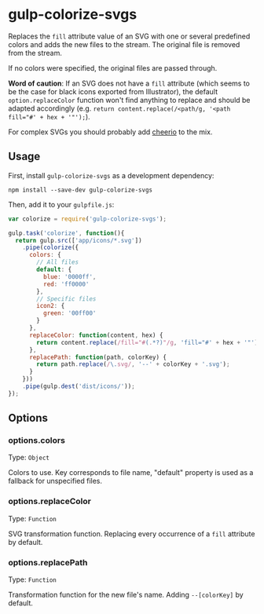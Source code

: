 # gulp-colorize-svgs

Replaces the ```fill``` attribute value of an SVG with one or several predefined colors and adds the new files to the stream. The original file is removed from the stream.

If no colors were specified, the original files are passed through.

**Word of caution**: If an SVG does not have a ```fill``` attribute (which seems to be the case for black icons exported from Illustrator), the default ```option.replaceColor``` function won't find anything to replace and should be adapted accordingly (e.g. ```return content.replace(/<path/g, '<path fill="#' + hex + '"');```).

For complex SVGs you should probably add [cheerio](http://npmjs.com/package/cheerio) to the mix.


## Usage

First, install `gulp-colorize-svgs` as a development dependency:

```shell
npm install --save-dev gulp-colorize-svgs
```

Then, add it to your `gulpfile.js`:

```javascript
var colorize = require('gulp-colorize-svgs');

gulp.task('colorize', function(){
  return gulp.src(['app/icons/*.svg'])
    .pipe(colorize({
      colors: {
        // All files
        default: {
          blue: '0000ff',
          red: 'ff0000'
        },
        // Specific files
        icon2: {
          green: '00ff00'
        }
      },
      replaceColor: function(content, hex) {
        return content.replace(/fill="#(.*?)"/g, 'fill="#' + hex + '"');
      },
      replacePath: function(path, colorKey) {
        return path.replace(/\.svg/, '--' + colorKey + '.svg');
      }
    }))
    .pipe(gulp.dest('dist/icons/'));
});
```


## Options

### options.colors
Type: `Object`

Colors to use. Key corresponds to file name, "default" property is used as a fallback for unspecified files.

### options.replaceColor
Type: `Function`

SVG transformation function. Replacing every occurrence of a ```fill``` attribute by default.

### options.replacePath
Type: `Function`

Transformation function for the new file's name. Adding ```--[colorKey]``` by default.
